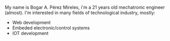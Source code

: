 My name is Bogar A. Pérez Mireles, i'm a 21 years old mechatronic engineer (almost).
I'm interested in many fields of technological industry, mostly:
- Web development
- Embeded electronic/control systems
- IOT development





<!---
BogarPM/BogarPM is a ✨ special ✨ repository because its `README.md` (this file) appears on your GitHub profile.
You can click the Preview link to take a look at your changes.
--->
